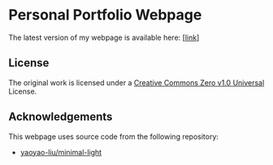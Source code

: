 # Personal Portfolio Webpage

The latest version of my webpage is available here: [[link](https://hnorm0629.github.io/portfolio/)]
<br>

## License

The original work is licensed under a [Creative Commons Zero v1.0 Universal](https://github.com/yaoyao-liu/minimal-light/blob/master/LICENSE) License.

## Acknowledgements

This webpage uses source code from the following repository:

* [yaoyao-liu/minimal-light](https://github.com/yaoyao-liu/minimal-light/tree/main)
